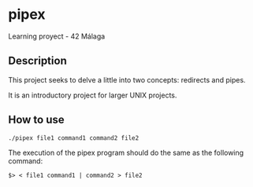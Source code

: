 # pipex

Learning proyect - 42 Málaga

## Description

This project seeks to delve a little into two concepts: redirects and pipes.

It is an introductory project for larger UNIX projects.

## How to use
```
./pipex file1 command1 command2 file2
```
The execution of the pipex program should do the same as the following command:
```
$> < file1 command1 | command2 > file2
```
